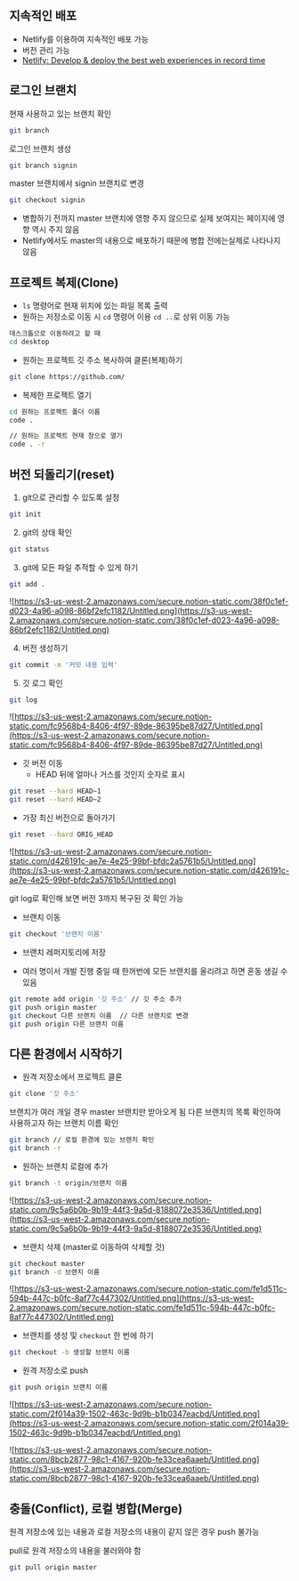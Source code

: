 ## 지속적인 배포

- Netlify를 이용하여 지속적인 배포 가능
- 버전 관리 가능
- [Netlify: Develop & deploy the best web experiences in record time](https://www.netlify.com/)


## 로그인 브랜치

현재 사용하고 있는 브랜치 확인

```bash
git branch
```

로그인 브랜치 생성

```bash
git branch signin
```

master 브랜치에서 signin 브랜치로 변경

```bash
git checkout signin
```

- 병합하기 전까지 master 브랜치에 영향 주지 않으므로 실제 보여지는 페이지에 영향 역시 주지 않음
- Netlify에서도 master의 내용으로 배포하기 때문에 병합 전에는실제로 나타나지 않음


## 프로젝트 복제(Clone)

- `ls` 명령어로 현재 위치에 있는 파일 목록 출력
- 원하는 저장소로 이동 시 `cd` 명령어 이용
`cd ..`로 상위 이동 가능

```bash
데스크톱으로 이동하려고 할 때
cd desktop
```

- 원하는 프로젝트  깃 주소 복사하여 클론(복제)하기

```bash
git clone https://github.com/
```

- 복제한 프로젝트 열기

```bash
cd 원하는 프로젝트 폴더 이름
code .

// 원하는 프로젝트 현재 창으로 열기
code . -r
```


## 버전 되돌리기(reset)

1. git으로 관리할 수 있도록 설정

```bash
git init
```

2. git의 상태 확인

```bash
git status
```

3. git에 모든 파일 추적할 수 있게 하기

```bash
git add .
```

![https://s3-us-west-2.amazonaws.com/secure.notion-static.com/38f0c1ef-d023-4a96-a098-86bf2efc1182/Untitled.png](https://s3-us-west-2.amazonaws.com/secure.notion-static.com/38f0c1ef-d023-4a96-a098-86bf2efc1182/Untitled.png)

4. 버전 생성하기

```bash
git commit -m '커밋 내용 입력'
```

5. 깃 로그 확인

```bash
git log
```

![https://s3-us-west-2.amazonaws.com/secure.notion-static.com/fc9568b4-8406-4f97-89de-86395be87d27/Untitled.png](https://s3-us-west-2.amazonaws.com/secure.notion-static.com/fc9568b4-8406-4f97-89de-86395be87d27/Untitled.png)

- 깃 버전 이동
  - HEAD 뒤에 얼마나 거스를 것인지 숫자로 표시

```bash
git reset --hard HEAD~1
git reset --hard HEAD~2
```

- 가장 최신 버전으로 돌아가기

```bash
git reset --hard ORIG_HEAD
```

![https://s3-us-west-2.amazonaws.com/secure.notion-static.com/d426191c-ae7e-4e25-99bf-bfdc2a5761b5/Untitled.png](https://s3-us-west-2.amazonaws.com/secure.notion-static.com/d426191c-ae7e-4e25-99bf-bfdc2a5761b5/Untitled.png)

git log로 확인해 보면 버전 3까지 복구된 것 확인 가능

- 브랜치 이동

```bash
git checkout '브랜치 이름'
```

- 브랜치 레퍼지토리에 저장

- 여러 명이서 개발 진행 중일 때 한꺼번에 모든 브랜치를 올리려고 하면 혼동 생길 수 있음

```bash
git remote add origin '깃 주소' // 깃 주소 추가
git push origin master
git checkout 다른 브랜치 이름  // 다른 브랜치로 변경
git push origin 다른 브랜치 이름
```


## 다른 환경에서 시작하기

- 원격 저장소에서 프로젝트 클론

```bash
git clone '깃 주소'
```

브랜치가 여러 개일 경우 master 브랜치만 받아오게 됨
다른 브랜치의 목록 확인하여 사용하고자 하는 브랜치 이름 확인

```bash
git branch // 로컬 환경에 있는 브랜치 확인
git branch -r
```

- 원하는 브랜치 로컬에 추가

```bash
git branch -t origin/브랜치 이름
```

![https://s3-us-west-2.amazonaws.com/secure.notion-static.com/9c5a6b0b-9b19-44f3-9a5d-8188072e3536/Untitled.png](https://s3-us-west-2.amazonaws.com/secure.notion-static.com/9c5a6b0b-9b19-44f3-9a5d-8188072e3536/Untitled.png)

- 브랜치 삭제 (master로 이동하여 삭제할 것)

```bash
git checkout master
git branch -d 브랜치 이름
```

![https://s3-us-west-2.amazonaws.com/secure.notion-static.com/fe1d511c-594b-447c-b0fc-8af77c447302/Untitled.png](https://s3-us-west-2.amazonaws.com/secure.notion-static.com/fe1d511c-594b-447c-b0fc-8af77c447302/Untitled.png)

- 브랜치를 생성 및 `checkout` 한 번에 하기

```bash
git checkout -b 생성할 브랜치 이름
```

- 원격 저장소로 push

```bash
git push origin 브랜치 이름
```

![https://s3-us-west-2.amazonaws.com/secure.notion-static.com/2f014a39-1502-463c-9d9b-b1b0347eacbd/Untitled.png](https://s3-us-west-2.amazonaws.com/secure.notion-static.com/2f014a39-1502-463c-9d9b-b1b0347eacbd/Untitled.png)

![https://s3-us-west-2.amazonaws.com/secure.notion-static.com/8bcb2877-98c1-4167-920b-fe33cea6aaeb/Untitled.png](https://s3-us-west-2.amazonaws.com/secure.notion-static.com/8bcb2877-98c1-4167-920b-fe33cea6aaeb/Untitled.png)


## 충돌(Conflict), 로컬 병합(Merge)

원격 저장소에 있는 내용과 로컬 저장소의 내용이 같지 않은 경우 push 불가능

pull로 원격 저장소의 내용을 불러와야 함

```bash
git pull origin master
```